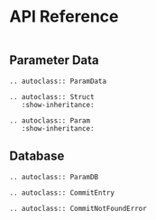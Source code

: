 # API Reference

```{py:currentmodule} paramdb

```

## Parameter Data

```{eval-rst}
.. autoclass:: ParamData
```

```{eval-rst}
.. autoclass:: Struct
   :show-inheritance:
```

```{eval-rst}
.. autoclass:: Param
   :show-inheritance:
```

## Database

```{eval-rst}
.. autoclass:: ParamDB
```

```{eval-rst}
.. autoclass:: CommitEntry
```

```{eval-rst}
.. autoclass:: CommitNotFoundError
```

